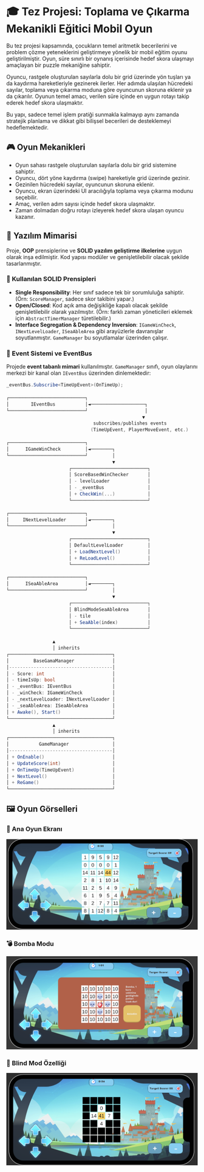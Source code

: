 # 🎓 Tez Projesi: Toplama ve Çıkarma Mekanikli Eğitici Mobil Oyun

Bu tez projesi kapsamında, çocukların temel aritmetik becerilerini ve problem çözme yeteneklerini geliştirmeye yönelik bir mobil eğitim oyunu geliştirilmiştir. Oyun, süre sınırlı bir oynanış içerisinde hedef skora ulaşmayı amaçlayan bir puzzle mekaniğine sahiptir.

Oyuncu, rastgele oluşturulan sayılarla dolu bir grid üzerinde yön tuşları ya da kaydırma hareketleriyle gezinerek ilerler. Her adımda ulaşılan hücredeki sayılar, toplama veya çıkarma moduna göre oyuncunun skoruna eklenir ya da çıkarılır. Oyunun temel amacı, verilen süre içinde en uygun rotayı takip ederek hedef skora ulaşmaktır.

Bu yapı, sadece temel işlem pratiği sunmakla kalmayıp aynı zamanda stratejik planlama ve dikkat gibi bilişsel becerileri de desteklemeyi hedeflemektedir.

## 🎮 Oyun Mekanikleri

- Oyun sahası rastgele oluşturulan sayılarla dolu bir grid sistemine sahiptir.
- Oyuncu, dört yöne kaydırma (swipe) hareketiyle grid üzerinde gezinir.
- Gezinilen hücredeki sayılar, oyuncunun skoruna eklenir.
- Oyuncu, ekran üzerindeki UI aracılığıyla toplama veya çıkarma modunu seçebilir.
- Amaç, verilen adım sayısı içinde hedef skora ulaşmaktır.
- Zaman dolmadan doğru rotayı izleyerek hedef skora ulaşan oyuncu kazanır.

## 🧠 Yazılım Mimarisi

Proje, **OOP** prensiplerine ve **SOLID yazılım geliştirme ilkelerine** uygun olarak inşa edilmiştir. Kod yapısı modüler ve genişletilebilir olacak şekilde tasarlanmıştır.

### 🔧 Kullanılan SOLID Prensipleri

- **Single Responsibility**: Her sınıf sadece tek bir sorumluluğa sahiptir. (Örn: `ScoreManager`, sadece skor takibini yapar.)
- **Open/Closed**: Kod açık ama değişikliğe kapalı olacak şekilde genişletilebilir olarak yazılmıştır. (Örn: farklı zaman yöneticileri eklemek için `AbstractTimerManager` türetilebilir.)
- **Interface Segregation & Dependency Inversion**: `IGameWinCheck`, `INextLevelLoader`, `ISeaAbleArea` gibi arayüzlerle davranışlar soyutlanmıştır. `GameManager` bu soyutlamalar üzerinden çalışır.

### 🧩 Event Sistemi ve EventBus

Projede **event tabanlı mimari** kullanılmıştır. `GameManager` sınıfı, oyun olaylarını merkezi bir kanal olan `IEventBus` üzerinden dinlemektedir:

```csharp
_eventBus.Subscribe<TimeUpEvent>(OnTimeUp);

┌────────────────────────────┐
│        IEventBus           │◄────────────────────┐
└────────────────────────────┘                     │
                                                  ▼
                                subscribes/publishes events
                               (TimeUpEvent, PlayerMoveEvent, etc.)

┌────────────────────────────┐
│      IGameWinCheck         │◄────────┐
└────────────────────────────┘         │
                                       ▼
                       ┌────────────────────────────┐
                       │ ScoreBasedWinChecker       │
                       │ - levelLoader              │
                       │ - _eventBus                │
                       │ + CheckWin(...)            │
                       └────────────────────────────┘

┌────────────────────────────┐
│     INextLevelLoader       │◄────────┐
└────────────────────────────┘         │
                                       ▼
                       ┌────────────────────────────┐
                       │ DefaultLevelLoader         │
                       │ + LoadNextLevel()          │
                       │ + ReLoadLevel()            │
                       └────────────────────────────┘

┌────────────────────────────┐
│      ISeaAbleArea          │◄────────┐
└────────────────────────────┘         │
                                       ▼
                       ┌────────────────────────────┐
                       │ BlindModeSeaAbleArea       │
                       │ - tile                     │
                       │ + SeaAble(index)           │
                       └────────────────────────────┘

                 ▲
                 │ inherits
┌──────────────────────────────────────┐
│         BaseGamaManager              │
│--------------------------------------│
│ - Score: int                         │
│ - timeIsUp: bool                     │
│ - _eventBus: IEventBus               │
│ - _winCheck: IGameWinCheck           │
│ - _nextLevelLoader: INextLevelLoader │
│ - _seaAbleArea: ISeaAbleArea         │
│ + Awake(), Start()                   │
└──────────────────────────────────────┘
                 ▲
                 │ inherits
┌──────────────────────────────────────┐
│           GameManager                │
│--------------------------------------│
│ + OnEnable()                         │
│ + UpdateScore(int)                   │
│ + OnTimeUp(TimeUpEvent)              │
│ + NextLevel()                        │
│ + ReGame()                           │
└──────────────────────────────────────┘

```


## 🖼️ Oyun Görselleri

### 🧩 Ana Oyun Ekranı  
![Ana Oyun Ekranı](./screenshots/game1.png "Oyuncu rastgele sayılarla dolu grid üzerinde toplama/çıkarma işlemleriyle ilerliyor.")

### 💣 Bomba Modu  
![Bomba Modu](./screenshots/bombmode.png "Bomba modunda yanlış hücreye gitmek, zaman kaybına ve oyunun kaybedilmesine yol açar.")

### 🧪 Blind Mod Özelliği  
![Blind Mod](./screenshots/blindmode.png "Her adımda sadece 1’er birim sol, sağ, yukarı ve aşağı hücreler görünür.")

